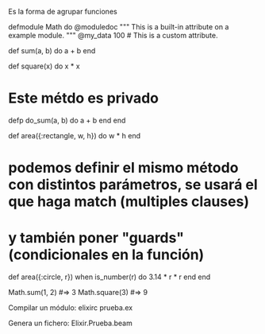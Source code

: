 Es la forma de agrupar funciones

defmodule Math do
  @moduledoc """
  This is a built-in attribute on a example module.
  """
  @my_data 100 # This is a custom attribute.

  def sum(a, b) do
    a + b
  end

  def square(x) do
    x * x

  # Este métdo es privado
  defp do_sum(a, b) do
    a + b
  end end

  def area({:rectangle, w, h}) do
    w * h
  end

  # podemos definir el mismo método con distintos parámetros, se usará el que haga match (multiples clauses)
  # y también poner "guards" (condicionales en la función)
  def area({:circle, r}) when is_number(r) do
    3.14 * r * r
  end
end

Math.sum(1, 2)  #=> 3
Math.square(3) #=> 9


Compilar un módulo:
elixirc prueba.ex

Genera un fichero: Elixir.Prueba.beam
